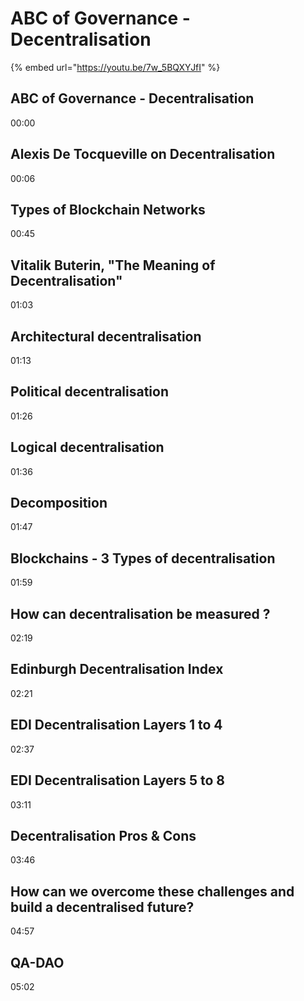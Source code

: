 # ABC of Governance - Decentralisation

{% embed url="https://youtu.be/7w_5BQXYJfI" %}

## ABC of Governance - Decentralisation

&#x20;00:00

## Alexis De Tocqueville on Decentralisation

&#x20;00:06

## Types of Blockchain Networks

00:45

## Vitalik Buterin, "The Meaning of Decentralisation"

01:03

## Architectural decentralisation

01:13

## Political decentralisation

01:26

## Logical decentralisation

01:36

## Decomposition

01:47

## Blockchains - 3 Types of decentralisation

01:59

## How can decentralisation be measured ?

02:19

## Edinburgh Decentralisation Index

02:21

## EDI Decentralisation Layers 1 to 4

02:37

## EDI Decentralisation Layers 5 to 8

03:11

## Decentralisation Pros & Cons

03:46

## How can we overcome these challenges and build a decentralised future?

04:57

## QA-DAO

05:02
